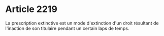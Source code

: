 # Article 2219

<p>La prescription extinctive est un mode d'extinction d'un droit résultant de l'inaction de son titulaire pendant un certain laps de temps. </p>